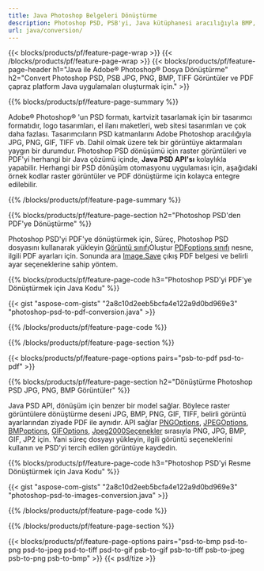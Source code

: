 ```yaml
---
title: Java Photoshop Belgeleri Dönüştürme
description: Photoshop PSD, PSB'yi, Java kütüphanesi aracılığıyla BMP, JPG, PNG, TIFF ve PDF dahil olmak üzere Görüntülere dönüştürün.
url: java/conversion/
---
```


{{< blocks/products/pf/feature-page-wrap >}}
{{< /blocks/products/pf/feature-page-wrap >}}
{{< blocks/products/pf/feature-page-header h1="Java ile Adobe® Photoshop® Dosya Dönüştürme" h2="Convert Photoshop PSD, PSB JPG, PNG, BMP, TIFF Görüntüler ve PDF çapraz platform Java uygulamaları oluşturmak için." >}}

{{% blocks/products/pf/feature-page-summary %}}

Adobe® Photoshop® 'un PSD formatı, kartvizit tasarlamak için bir tasarımcı formatıdır, logo tasarımları, el ilanı maketleri, web sitesi tasarımları ve çok daha fazlası. Tasarımcıların PSD katmanlarını Adobe Photoshop aracılığıyla JPG, PNG, GIF, TIFF vb. Dahil olmak üzere tek bir görüntüye aktarmaları yaygın bir durumdur. Photoshop PSD dönüşümü için raster görüntüleri ve PDF'yi herhangi bir Java çözümü içinde, **Java PSD API'sı** kolaylıkla yapabilir. Herhangi bir PSD dönüşüm otomasyonu uygulaması için, aşağıdaki örnek kodlar raster görüntüler ve PDF dönüştürme için kolayca entegre edilebilir.

{{% /blocks/products/pf/feature-page-summary %}}

{{% blocks/products/pf/feature-page-section h2="Photoshop PSD'den PDF'ye Dönüştürme" %}}

Photoshop PSD'yi PDF'ye dönüştürmek için, Süreç, Photoshop PSD dosyasını kullanarak yükleyin [Görüntü sınıfı](https://apireference.aspose.com/psd/java/com.aspose.psd/Image)Oluştur [PDFoptions sınıfı](https://apireference.aspose.com/psd/java/com.aspose.psd.imageoptions/PdfOptions) nesne, ilgili PDF ayarları için. Sonunda ara [Image.Save](https://apireference.aspose.com/psd/java/com.aspose.psd/Image#save-java.lang.String-com.aspose.psd.ImageOptionsBase-) çıkış PDF belgesi ve belirli ayar seçeneklerine sahip yöntem.

{{% blocks/products/pf/feature-page-code h3="Photoshop PSD'yi PDF'ye Dönüştürmek için Java Kodu" %}}

{{< gist "aspose-com-gists" "2a8c10d2eeb5bcfa4e122a9d0bd969e3" "photoshop-psd-to-pdf-conversion.java" >}}

{{% /blocks/products/pf/feature-page-code %}}

{{% /blocks/products/pf/feature-page-section %}}

{{< blocks/products/pf/feature-page-options pairs="psb-to-pdf psd-to-pdf" >}}

{{% blocks/products/pf/feature-page-section h2="Dönüştürme Photoshop PSD JPG, PNG, BMP Görüntüler" %}}

Java PSD API, dönüşüm için benzer bir model sağlar. Böylece raster görüntülere dönüştürme deseni JPG, BMP, PNG, GIF, TIFF, belirli görüntü ayarlarından ziyade PDF ile aynıdır. API sağlar [PNGOptions](https://apireference.aspose.com/psd/java/com.aspose.psd.imageoptions/PngOptions), [JPEGOptions](https://apireference.aspose.com/psd/java/com.aspose.psd.imageoptions/JpegOptions), [BMPoptions](https://apireference.aspose.com/psd/java/com.aspose.psd.imageoptions/BmpOptions), [GIFOptions](https://apireference.aspose.com/psd/java/com.aspose.psd.imageoptions/GifOptions), [Jpeg2000Seçenekler](https://apireference.aspose.com/psd/java/com.aspose.psd.imageoptions/Jpeg2000Options) sırasıyla PNG, JPG, BMP, GIF, JP2 için. Yani süreç dosyayı yükleyin, ilgili görüntü seçeneklerini kullanın ve PSD'yi tercih edilen görüntüye kaydedin.

{{% blocks/products/pf/feature-page-code h3="Photoshop PSD'yi Resme Dönüştürmek için Java Kodu" %}}

{{< gist "aspose-com-gists" "2a8c10d2eeb5bcfa4e122a9d0bd969e3" "photoshop-psd-to-images-conversion.java" >}}

{{% /blocks/products/pf/feature-page-code %}}

{{% /blocks/products/pf/feature-page-section %}}

{{< blocks/products/pf/feature-page-options pairs="psd-to-bmp psd-to-png psd-to-jpeg psd-to-tiff psd-to-gif psb-to-gif psb-to-tiff psb-to-jpeg psb-to-png psb-to-bmp" >}}
{{< psd/tize >}}
